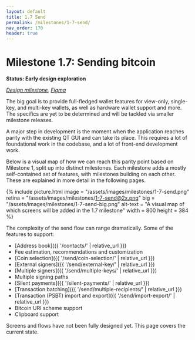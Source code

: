 ```yaml
---
layout: default
title: 1.7 Send
permalink: /milestones/1-7-send/
nav_order: 170
header: true
---
```


# Milestone 1.7: Sending bitcoin

**Status: Early design exploration**

_[Design milestone](https://github.com/BitcoinDesign/Bitcoin-Core-App/milestone/7), [Figma](https://www.figma.com/file/ek8w3n3upbluw5UL2lGhRx/Bitcoin-Core-App-Design?type=design&node-id=7516%3A13173&mode=design&t=sZSBHpOLLJmoMf57-1)_

The big goal is to provide full-fledged wallet features for view-only, single-key, and multi-key wallets, as well as hardware wallet support and more. The specifics are yet to be determined and will be tackled via smaller milestone releases.

A major step in development is the moment when the application reaches parity with the existing QT GUI and can take its place. This requires a lot of foundational work in the codebase, and a lot of front-end development work.

Below is a visual map of how we can reach this parity point based on Milestone 1, split up into distinct milestones. Each milestone adds a mostly self-contained set of features, with milestones building on each other. These are explained in more detail in the following pages. 

{% include picture.html
	image = "/assets/images/milestones/1-7-send.png"
	retina = "/assets/images/milestones/1-7-send@2x.png"
	big = "/assets/images/milestones/1-7-send-big.png"
	alt-text = "A visual map of which screens will be added in the 1.7 milestone"
	width = 800
	height = 384
%}

The complexity of the send flow can range dramatically. Some of the features to support:

- [Address book]({{ '/contacts/' | relative_url }})
- Fee estimation, recommendations and customization
- [Coin selection]({{ '/send/coin-selection/' | relative_url }})
- [External signers]({{ '/send/external-key/' | relative_url }})
- [Multiple signers]({{ '/send/multiple-keys/' | relative_url }})
- Multiple signing paths
- [Silent payments]({{ '/silent-payments/' | relative_url }})
- [Transaction batching]({{ '/send/multiple-recipients/' | relative_url }})
- [Transaction (PSBT) import and export]({{ '/send/import-export/' | relative_url }})
- Bitcoin URI scheme support
- Clipboard support

Screens and flows have not been fully designed yet. This page covers the current state.